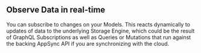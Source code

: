 
## Observe Data in real-time

You can subscribe to changes on your Models. This reacts dynamically to updates of data to the underlying Storage Engine, which could be the result of GraphQL Subscriptions as well as Queries or Mutations that run against the backing AppSync API if you are synchronizing with the cloud.

<inline-fragment platform="js" src="~/lib/datastore/fragments/js/real-time/observe-snippet.md"></inline-fragment>
<inline-fragment platform="ios" src="~/lib/datastore/fragments/ios/real-time/observe-snippet.md"></inline-fragment>
<inline-fragment platform="android" src="~/lib/datastore/fragments/android/real-time/observe-snippet.md"></inline-fragment>
<inline-fragment platform="flutter" src="~/lib/datastore/fragments/flutter/real-time/observe-snippet.md"></inline-fragment>